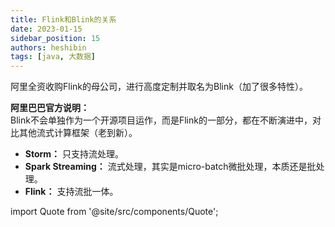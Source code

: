 ```yaml
---
title: Flink和Blink的关系
date: 2023-01-15
sidebar_position: 15
authors: heshibin
tags: [java, 大数据]
---
```




阿里全资收购Flink的母公司，进行高度定制并取名为Blink（加了很多特性）。

**阿里巴巴官方说明：**   
Blink不会单独作为一个开源项目运作，而是Flink的一部分，都在不断演进中，对比其他流式计算框架（老到新）。

- **Storm：** 只支持流处理。
- **Spark Streaming：** 流式处理，其实是micro-batch微批处理，本质还是批处理。
- **Flink：** 支持流批一体。



import Quote from '@site/src/components/Quote';

> <Quote></Quote>
